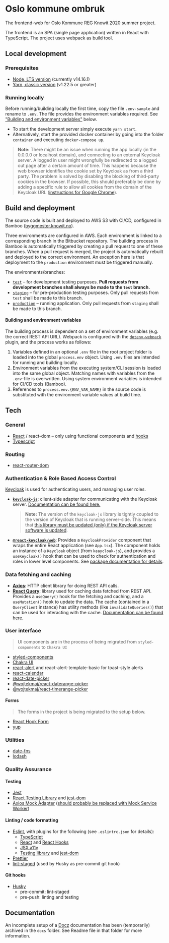 # Oslo kommune ombruk

The frontend-web for Oslo Kommune REG Knowit 2020 summer project.

The frontend is an SPA (single page application) written in React with TypeScript. The project uses webpack as build tool. 

## Local development

### Prerequisites

* [Node, LTS version](https://nodejs.org/en/) (currently v14.16.1)
* [Yarn, classic version](https://classic.yarnpkg.com/en/) (v1.22.5 or greater)

### Running locally

Before running/building locally the first time, copy the file `.env-sample` and rename to `.env`. The file provides the
environment variables required. See ["Building and environment variables"](#building-and-environment-variables) below.

* To start the development server simply execute `yarn start`.
* Alternatively, start the provided docker container by going into the folder `container` and executing `docker-compose up`.

> **Note:** There might be an issue when running the app locally (in the 0.0.0.0 or localhost domain),
> and connecting to an external Keycloak server. A logged in user might wrongfully be redirected to a logged out page
> after a certain amount of time. This happens because the web browser identifies the cookie set by Keycloak as
> from a third party. The problem is solved by disabling the blocking of third-party cookies
> in the browser. If possible, this should preferably be done by adding a specific rule to allow all cookies from
> the domain of the Keycloak URL ([instructions for Google Chrome](https://support.google.com/chrome/answer/95647)).

## Build and deployment

The source code is built and deployed to AWS S3 with CI/CD, configured in Bamboo
([byggmester.knowit.no](https://byggmester.knowit.no/browse/OKO-WB)).

Three environments are configured in AWS. Each environment is linked to a corresponding branch in the Bitbucket repository.
The building process in Bamboo is automatically triggered by creating a pull request to one of these branches. When a pull
request is merged, the project is automatically rebuilt and deployed to the correct environment. An exception here is
that deployment to the `production` environment must be triggered manually.

The environments/branches:

* [`test`](https://test.oko.knowit.no) – for development testing purposes. **Pull requests from development branches shall always be made to the `test` branch.**
* [`staging`](https://staging.oko.knowit.no) – for pre-production testing purposes. Only pull requests from `test` shall be made to this branch.
* [`production`](https://oko.knowit.no) – running application. Only pull requests from `staging` shall be made to this branch.

#### Building and environment variables

The building process is dependent on a set of environment variables (e.g. the correct REST API URL).
Webpack is configured with the [`dotenv-webpack`](https://www.npmjs.com/package/dotenv-webpack) plugin, and the process works as follows:

1. Variables defined in an optional `.env` file in the root project folder is loaded into the global `process.env` object.
   Using `.env` files are intended for running and building locally.
2. Environment variables from the executing system/CLI session is loaded into the same global object. Matching
   names with variables from the `.env`-file is overwritten. Using system environment variables is intended for CI/CD
   tools (Bamboo).
3. References to `process.env.{ENV_VAR_NAME}` in the source code is substituted with the environment variable values at build time.

## Tech

### General
* [React](https://reactjs.org/) / react-dom – only using functional components and [hooks](https://reactjs.org/docs/hooks-intro.html)
* [Typescript](https://www.typescriptlang.org/)

### Routing
* [react-router-dom](https://reactrouter.com/web)

### Authentication & Role Based Access Control

[Keycloak](https://www.keycloak.org/) is used for authenticating users, and managing user roles.

* **[`keycloak-js`](https://www.npmjs.com/package/keycloak-js)**: client-side adapter for communicating with the Keycloak server.
  [Documentation can be found here.](https://www.keycloak.org/docs/latest/securing_apps/index.html#_javascript_adapter)
  > **Note:** The version of the `keycloak-js` library is tightly coupled to the version of Keycloak that is running server-side.
  > This means that [this library must be updated (only) if the Keycloak server software is updated](https://www.keycloak.org/docs/latest/upgrading/#upgrading-keycloak-adapters).
* **[`@react-keycloak/web`](https://www.npmjs.com/package/@react-keycloak/web)**: Provides a `KeycloakProvider` component 
  that wraps the entire React application (see `App.tsx`). The component holds an instance of a `Keycloak`
  object (from `keaycloak-js`), and provides a `useKeycloak()` hook that can be used to check for authentication and 
  roles in lower level components. See [package documentation for details](https://www.npmjs.com/package/@react-keycloak/web).

### Data fetching and caching

* **[Axios](https://www.npmjs.com/package/axios)**: HTTP client library for doing REST API calls.
* **[React Query](https://www.npmjs.com/package/react-query)**: library used for caching data fetched from REST API.
Provides a `useQuery()` hook for the fetching and caching, and a `useMutation()` hook to update the data. 
The cache (contained in a `QueryClient` instance) has utility methods (like `invalidateQueries()`) that can be used for interacting with the cache. 
[Documentation can be found here.](https://react-query.tanstack.com/docs)

### User interface

> UI components are in the process of being migrated from `styled-components` to `Chakra UI`

* [styled-components](https://styled-components.com/)
* [Chakra UI](https://chakra-ui.com/)
* [react-alert](https://www.npmjs.com/package/react-alert) and react-alert-template-basic for toast-style alerts
* [react-calendar](https://www.npmjs.com/package/react-calendar)
* [react-date-picker](https://projects.wojtekmaj.pl/react-date-picker/)
* [@wojtekmaj/react-daterange-picker](https://projects.wojtekmaj.pl/react-daterange-picker/)
* [@wojtekmaj/react-timerange-picker](https://projects.wojtekmaj.pl/react-timerange-picker/)

#### Forms 

> The forms in the project is being migrated to the setup below. 

* [React Hook Form](https://react-hook-form.com/)
* [yup](https://github.com/jquense/yup)


### Utilities
* [date-fns](https://date-fns.org/)
* [lodash](https://lodash.com/)

### Quality Assurance

#### Testing
* [Jest](https://jestjs.io/)
* [React Testing Library](https://testing-library.com/docs/react-testing-library/intro/) and [jest-dom](https://github.com/testing-library/jest-dom)
* [Axios Mock Adapter](https://www.npmjs.com/package/axios-mock-adapter) ([should probably be replaced with Mock Service Worker](https://testing-library.com/docs/react-testing-library/example-intro/))

#### Linting / code formatting

* [Eslint](https://eslint.org/), with plugins for the following (see `.eslintrc.json` for details):
  * [TypeScript](https://www.npmjs.com/package/@typescript-eslint/eslint-plugin)
  * [React](https://www.npmjs.com/package/eslint-plugin-react) and [React Hooks](https://www.npmjs.com/package/eslint-plugin-react-hooks)
  * [JSX a11y](https://www.npmjs.com/package/eslint-plugin-jsx-a11y)
  * [Testing library](https://testing-library.com/docs/ecosystem-eslint-plugin-testing-library/) and [jest-dom](https://testing-library.com/docs/ecosystem-eslint-plugin-jest-dom/)
* [Prettier](https://prettier.io/)
* [lint-staged](https://www.npmjs.com/package/lint-staged) (used by Husky as pre-commit git hook)

#### Git hooks

* [Husky](https://www.npmjs.com/package/husky)
  * pre-commit: lint-staged
  * pre-push: linting and testing

## Documentation

An incomplete setup of a [Docz](https://www.docz.site) documentation has been (temporarily) archived in the `docs` folder. 
See Readme file in that folder for more information.